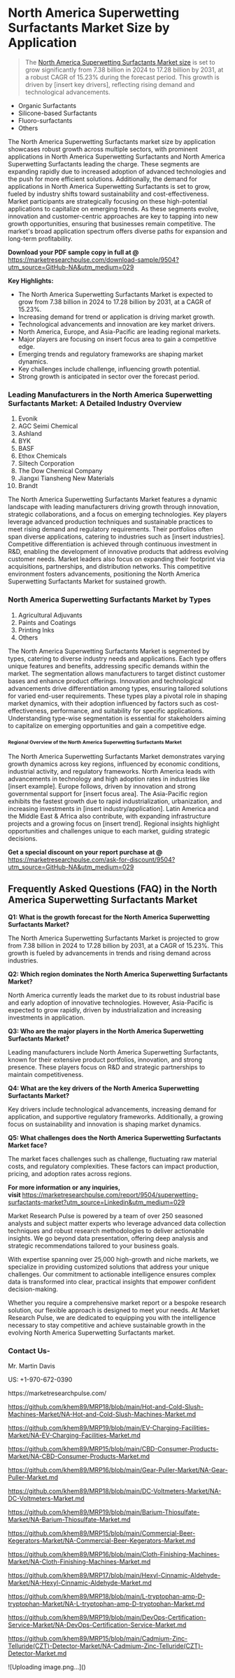 <h1>North America Superwetting Surfactants Market&nbsp;Size by Application</h1><blockquote><p>The <a href="https://marketresearchpulse.com/download-sample/9504?utm_source=GitHub-NA&amp;utm_medium=029">North America Superwetting Surfactants Market size</a> is set to grow significantly from 7.38 billion in 2024 to 17.28 billion by 2031, at a robust CAGR of 15.23% during the forecast period. This growth is driven by [insert key drivers], reflecting rising demand and technological advancements.</p></blockquote><ul><li>Organic Surfactants<li> Silicone-based Surfactants<li> Fluoro-surfactants<li> Others</li></ul><p>The North America Superwetting Surfactants market size by application showcases robust growth across multiple sectors, with prominent applications in North America Superwetting Surfactants and North America Superwetting Surfactants leading the charge. These segments are expanding rapidly due to increased adoption of advanced technologies and the push for more efficient solutions. Additionally, the demand for applications in North America Superwetting Surfactants is set to grow, fueled by industry shifts toward sustainability and cost-effectiveness. Market participants are strategically focusing on these high-potential applications to capitalize on emerging trends. As these segments evolve, innovation and customer-centric approaches are key to tapping into new growth opportunities, ensuring that businesses remain competitive. The market's broad application spectrum offers diverse paths for expansion and long-term profitability.</p><p><strong>Download your PDF sample copy in full at @ </strong><a href="https://marketresearchpulse.com/download-sample/9504?utm_source=GitHub-NA&amp;utm_medium=029">https://marketresearchpulse.com/download-sample/9504?utm_source=GitHub-NA&amp;utm_medium=029</a></p><p><strong>Key Highlights: </strong></p><ul><li>The North America Superwetting Surfactants Market is expected to grow from 7.38 billion in 2024 to 17.28 billion by 2031, at a CAGR of 15.23%.</li><li>Increasing demand for trend or application is driving market growth.</li><li>Technological advancements and innovation are key market drivers.</li><li>North America, Europe, and Asia-Pacific are leading regional markets.</li><li>Major players are focusing on insert focus area to gain a competitive edge.</li><li>Emerging trends and regulatory frameworks are shaping market dynamics.</li><li>Key challenges include challenge, influencing growth potential.</li><li>Strong growth is anticipated in sector over the forecast period.</li></ul><h3>Leading Manufacturers in the North America Superwetting Surfactants Market: A Detailed Industry Overview</h3><ol><li>Evonik</li><li>AGC Seimi Chemical</li><li>Ashland</li><li>BYK</li><li>BASF</li><li>Ethox Chemicals</li><li>Siltech Corporation</li><li>The Dow Chemical Company</li><li>Jiangxi Tiansheng New Materials</li><li>Brandt</li></ol><div class="flex max-w-full flex-col flex-grow"><div class="min-h-8 text-message flex w-full flex-col items-end gap-2 whitespace-normal break-words [.text-message+&amp;]:mt-5" dir="auto" data-message-author-role="assistant" data-message-id="fd8432e4-4910-450d-b182-61b7bfb0a01f" data-message-model-slug="gpt-4o"><div class="flex w-full flex-col gap-1 empty:hidden first:pt-[3px]"><div class="markdown prose w-full break-words dark:prose-invert light"><p>The North America Superwetting Surfactants Market features a dynamic landscape with leading manufacturers driving growth through innovation, strategic collaborations, and a focus on emerging technologies. Key players leverage advanced production techniques and sustainable practices to meet rising demand and regulatory requirements. Their portfolios often span diverse applications, catering to industries such as [insert industries]. Competitive differentiation is achieved through continuous investment in R&amp;D, enabling the development of innovative products that address evolving customer needs. Market leaders also focus on expanding their footprint via acquisitions, partnerships, and distribution networks. This competitive environment fosters advancements, positioning the North America Superwetting Surfactants Market for sustained growth.</p></div></div></div></div><h3>North America Superwetting Surfactants Market by Types</h3><ol><li>Agricultural Adjuvants<li> Paints and Coatings<li> Printing Inks<li> Others</li></ol><div class="flex max-w-full flex-col flex-grow"><div class="min-h-8 text-message flex w-full flex-col items-end gap-2 whitespace-normal break-words [.text-message+&amp;]:mt-5" dir="auto" data-message-author-role="assistant" data-message-id="084470be-0bb7-4664-bddf-5156b4f41249" data-message-model-slug="gpt-4o-mini"><div class="flex w-full flex-col gap-1 empty:hidden first:pt-[3px]"><div class="markdown prose w-full break-words dark:prose-invert light"><p>The North America Superwetting Surfactants Market is segmented by types, catering to diverse industry needs and applications. Each type offers unique features and benefits, addressing specific demands within the market. The segmentation allows manufacturers to target distinct customer bases and enhance product offerings. Innovation and technological advancements drive differentiation among types, ensuring tailored solutions for varied end-user requirements. These types play a pivotal role in shaping market dynamics, with their adoption influenced by factors such as cost-effectiveness, performance, and suitability for specific applications. Understanding type-wise segmentation is essential for stakeholders aiming to capitalize on emerging opportunities and gain a competitive edge.</p></div></div></div></div><h3><span style="font-size: 11px;">Regional Overview of the North America Superwetting Surfactants Market</span></h3><div class="flex max-w-full flex-col flex-grow"><div class="min-h-8 text-message flex w-full flex-col items-end gap-2 whitespace-normal break-words [.text-message+&amp;]:mt-5" dir="auto" data-message-author-role="assistant" data-message-id="e9038762-ce64-4e30-91c9-9bd413514231" data-message-model-slug="gpt-4o-mini"><div class="flex w-full flex-col gap-1 empty:hidden first:pt-[3px]"><div class="markdown prose w-full break-words dark:prose-invert light"><p>The North America Superwetting Surfactants Market demonstrates varying growth dynamics across key regions, influenced by economic conditions, industrial activity, and regulatory frameworks. North America leads with advancements in technology and high adoption rates in industries like [insert example]. Europe follows, driven by innovation and strong governmental support for [insert focus area]. The Asia-Pacific region exhibits the fastest growth due to rapid industrialization, urbanization, and increasing investments in [insert industry/application]. Latin America and the Middle East &amp; Africa also contribute, with expanding infrastructure projects and a growing focus on [insert trend]. Regional insights highlight opportunities and challenges unique to each market, guiding strategic decisions.</p></div></div></div></div><p><strong>Get a special discount on your report purchase at @ </strong><a href="https://marketresearchpulse.com/ask-for-discount/9504?utm_source=GitHub-NA&amp;utm_medium=029">https://marketresearchpulse.com/ask-for-discount/9504?utm_source=GitHub-NA&amp;utm_medium=029</a></p><h2>Frequently Asked Questions (FAQ) in the North America Superwetting Surfactants Market</h2><p><strong>Q1: What is the growth forecast for the North America Superwetting Surfactants Market?</strong></p><p>The North America Superwetting Surfactants Market is projected to grow from 7.38 billion in 2024 to 17.28 billion by 2031, at a CAGR of 15.23%. This growth is fueled by advancements in trends and rising demand across industries.</p><p><strong>Q2: Which region dominates the North America Superwetting Surfactants Market?</strong></p><p>North America currently leads the market due to its robust industrial base and early adoption of innovative technologies. However, Asia-Pacific is expected to grow rapidly, driven by industrialization and increasing investments in application.</p><p><strong>Q3: Who are the major players in the North America Superwetting Surfactants Market?</strong></p><p>Leading manufacturers include North America Superwetting Surfactants, known for their extensive product portfolios, innovation, and strong presence. These players focus on R&amp;D and strategic partnerships to maintain competitiveness.</p><p><strong>Q4: What are the key drivers of the North America Superwetting Surfactants Market?</strong></p><p>Key drivers include technological advancements, increasing demand for application, and supportive regulatory frameworks. Additionally, a growing focus on sustainability and innovation is shaping market dynamics.</p><p><strong>Q5: What challenges does the North America Superwetting Surfactants Market face?</strong></p><p>The market faces challenges such as challenge, fluctuating raw material costs, and regulatory complexities. These factors can impact production, pricing, and adoption rates across regions.</p><p><strong>For more information or any inquiries, visit&nbsp;</strong><a href="https://marketresearchpulse.com/report/9504/superwetting-surfactants-market?utm_source=Linkedin&utm_medium=029">https://marketresearchpulse.com/report/9504/superwetting-surfactants-market?utm_source=Linkedin&utm_medium=029</a></p><p>Market Research Pulse is powered by a team of over 250 seasoned analysts and subject matter experts who leverage advanced data collection techniques and robust research methodologies to deliver actionable insights. We go beyond data presentation, offering deep analysis and strategic recommendations tailored to your business goals.</p><p>With expertise spanning over 25,000 high-growth and niche markets, we specialize in providing customized solutions that address your unique challenges. Our commitment to actionable intelligence ensures complex data is transformed into clear, practical insights that empower confident decision-making.</p><p>Whether you require a comprehensive market report or a bespoke research solution, our flexible approach is designed to meet your needs. At Market Research Pulse, we are dedicated to equipping you with the intelligence necessary to stay competitive and achieve sustainable growth in the evolving North America Superwetting Surfactants market.</p><h3><strong>Contact Us-</strong></h3><p>Mr. Martin Davis</p><p>US: +1-970-672-0390</p><p>https://marketresearchpulse.com/</p><p><a href="https://github.com/khem89/MRP18/blob/main/Hot-and-Cold-Slush-Machines-Market/NA-Hot-and-Cold-Slush-Machines-Market.md">https://github.com/khem89/MRP18/blob/main/Hot-and-Cold-Slush-Machines-Market/NA-Hot-and-Cold-Slush-Machines-Market.md</a></p><p><a href="https://github.com/khem89/MRP19/blob/main/EV-Charging-Facilities-Market/NA-EV-Charging-Facilities-Market.md">https://github.com/khem89/MRP19/blob/main/EV-Charging-Facilities-Market/NA-EV-Charging-Facilities-Market.md</a></p><p><a href="https://github.com/khem89/MRP15/blob/main/CBD-Consumer-Products-Market/NA-CBD-Consumer-Products-Market.md">https://github.com/khem89/MRP15/blob/main/CBD-Consumer-Products-Market/NA-CBD-Consumer-Products-Market.md</a></p><p><a href="https://github.com/khem89/MRP16/blob/main/Gear-Puller-Market/NA-Gear-Puller-Market.md">https://github.com/khem89/MRP16/blob/main/Gear-Puller-Market/NA-Gear-Puller-Market.md</a></p><p><a href="https://github.com/khem89/MRP18/blob/main/DC-Voltmeters-Market/NA-DC-Voltmeters-Market.md">https://github.com/khem89/MRP18/blob/main/DC-Voltmeters-Market/NA-DC-Voltmeters-Market.md</a></p><p><a href="https://github.com/khem89/MRP19/blob/main/Barium-Thiosulfate-Market/NA-Barium-Thiosulfate-Market.md">https://github.com/khem89/MRP19/blob/main/Barium-Thiosulfate-Market/NA-Barium-Thiosulfate-Market.md</a></p><p><a href="https://github.com/khem89/MRP15/blob/main/Commercial-Beer-Kegerators-Market/NA-Commercial-Beer-Kegerators-Market.md">https://github.com/khem89/MRP15/blob/main/Commercial-Beer-Kegerators-Market/NA-Commercial-Beer-Kegerators-Market.md</a></p><p><a href="https://github.com/khem89/MRP16/blob/main/Cloth-Finishing-Machines-Market/NA-Cloth-Finishing-Machines-Market.md">https://github.com/khem89/MRP16/blob/main/Cloth-Finishing-Machines-Market/NA-Cloth-Finishing-Machines-Market.md</a></p><p><a href="https://github.com/khem89/MRP17/blob/main/Hexyl-Cinnamic-Aldehyde-Market/NA-Hexyl-Cinnamic-Aldehyde-Market.md">https://github.com/khem89/MRP17/blob/main/Hexyl-Cinnamic-Aldehyde-Market/NA-Hexyl-Cinnamic-Aldehyde-Market.md</a></p><p><a href="https://github.com/khem89/MRP18/blob/main/L-tryptophan-amp-D-tryptophan-Market/NA-L-tryptophan-amp-D-tryptophan-Market.md">https://github.com/khem89/MRP18/blob/main/L-tryptophan-amp-D-tryptophan-Market/NA-L-tryptophan-amp-D-tryptophan-Market.md</a></p><p><a href="https://github.com/khem89/MRP19/blob/main/DevOps-Certification-Service-Market/NA-DevOps-Certification-Service-Market.md">https://github.com/khem89/MRP19/blob/main/DevOps-Certification-Service-Market/NA-DevOps-Certification-Service-Market.md</a></p><p><a href="https://github.com/khem89/MRP15/blob/main/Cadmium-Zinc-Telluride(CZT)-Detector-Market/NA-Cadmium-Zinc-Telluride(CZT)-Detector-Market.md">https://github.com/khem89/MRP15/blob/main/Cadmium-Zinc-Telluride(CZT)-Detector-Market/NA-Cadmium-Zinc-Telluride(CZT)-Detector-Market.md</a></p>
![Uploading image.png…]()
